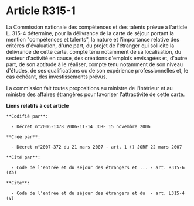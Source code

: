 # Article R315-1

La Commission nationale des compétences et des talents prévue à l'article L. 315-4 détermine, pour la délivrance de la carte
de séjour portant la mention "compétences et talents", la nature et l'importance relative des critères d'évaluation, d'une
part, du projet de l'étranger qui sollicite la délivrance de cette carte, compte tenu notamment de sa localisation, du
secteur d'activité en cause, des créations d'emplois envisagées et, d'autre part, de son aptitude à le réaliser, compte tenu
notamment de son niveau d'études, de ses qualifications ou de son expérience professionnelles et, le cas échéant, des
investissements prévus.

La commission fait toutes propositions au ministre de l'intérieur et au ministre des affaires étrangères pour favoriser
l'attractivité de cette carte.

**Liens relatifs à cet article**

	**Codifié par**:

	  - Décret n°2006-1378 2006-11-14 JORF 15 novembre 2006

	**Créé par**:

	  - Décret n°2007-372 du 21 mars 2007 - art. 1 () JORF 22 mars 2007

	**Cité par**:

	  - Code de l'entrée et du séjour des étrangers et ... - art. R315-6 (Ab)

	**Cite**:

	  - Code de l'entrée et du séjour des étrangers et du  - art. L315-4 (V)
